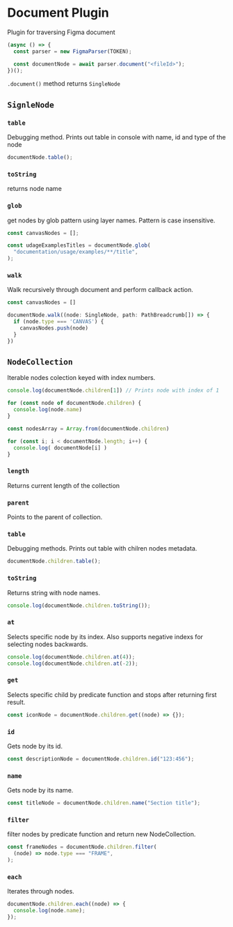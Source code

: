 # Document Plugin

Plugin for traversing Figma document

```javascript
(async () => {
  const parser = new FigmaParser(TOKEN);

  const documentNode = await parser.document("<fileId>");
})();
```

`.document()` method returns `SingleNode`

## `SignleNode`

### `table`

Debugging method. Prints out table in console with name, id and type of the node

```javascript
documentNode.table();
```

### `toString`

returns node name

### `glob`

get nodes by glob pattern using layer names. Pattern is case insensitive.

```javascript
const canvasNodes = [];

const udageExamplesTitles = documentNode.glob(
  "documentation/usage/examples/**/title",
);
```

### `walk`

Walk recursively through document and perform callback action.

```javascript
const canvasNodes = []

documentNode.walk((node: SingleNode, path: PathBreadcrumb[]) => {
  if (node.type === 'CANVAS') {
    canvasNodes.push(node)
  }
})
```

## `NodeCollection`

Iterable nodes colection keyed with index numbers.

```javascript
console.log(documentNode.children[1]) // Prints node with index of 1

for (const node of documentNode.children) {
  console.log(node.name)
}

const nodesArray = Array.from(documentNode.children)

for (const i; i < documentNode.length; i++) {
  console.log( documentNode[i] )
}
```

### `length`

Returns current length of the collection

### `parent`

Points to the parent of collection.

### `table`

Debugging methods. Prints out table with chilren nodes metadata.

```javascript
documentNode.children.table();
```

### `toString`

Returns string with node names.

```javascript
console.log(documentNode.children.toString());
```

### `at`

Selects specific node by its index. Also supports negative indexs for selecting nodes backwards.

```javascript
console.log(documentNode.children.at(4));
console.log(documentNode.children.at(-2));
```

### `get`

Selects specific child by predicate function and stops after returning first result.

```javascript
const iconNode = documentNode.children.get((node) => {});
```

### `id`

Gets node by its id.

```javascript
const descriptionNode = documentNode.children.id("123:456");
```

### `name`

Gets node by its name.

```javascript
const titleNode = documentNode.children.name("Section title");
```

### `filter`

filter nodes by predicate function and return new NodeCollection.

```javascript
const frameNodes = documentNode.children.filter(
  (node) => node.type === "FRAME",
);
```

### `each`

Iterates through nodes.

```javascript
documentNode.children.each((node) => {
  console.log(node.name);
});
```
